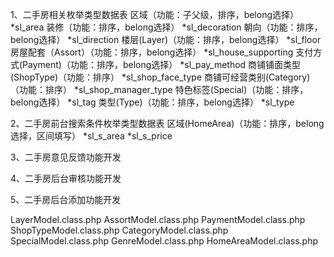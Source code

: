 1、二手房相关枚举类型数据表
  区域（功能：子父级，排序，belong选择）
  *sl_area
  装修（功能：排序，belong选择）
  *sl_decoration
  朝向（功能：排序，belong选择）
  *sl_direction
  楼层(Layer)（功能：排序，belong选择）
  *sl_floor
  房屋配套（Assort）（功能：排序，belong选择）
  *sl_house_supporting
  支付方式(Payment)（功能：排序，belong选择）
  *sl_pay_method
  商铺铺面类型(ShopType)（功能：排序）
  *sl_shop_face_type
  商铺可经营类别(Category)（功能：排序）
  *sl_shop_manager_type
  特色标签(Special)（功能：排序，belong选择）
  *sl_tag
  类型(Type)（功能：排序，belong选择）
  *sl_type

2、二手房前台搜索条件枚举类型数据表
  区域(HomeArea)（功能：排序，belong选择，区间填写）
  *sl_s_area
  *sl_s_price

3、二手房意见反馈功能开发

4、二手房后台审核功能开发

5、二手房后台添加功能开发

LayerModel.class.php
AssortModel.class.php
PaymentModel.class.php
ShopTypeModel.class.php
CategoryModel.class.php
SpecialModel.class.php
GenreModel.class.php
HomeAreaModel.class.php
